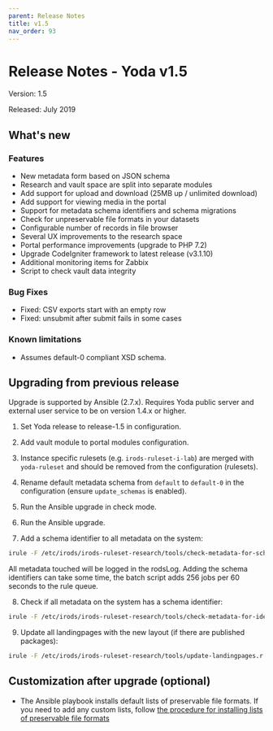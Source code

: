 ```yaml
---
parent: Release Notes
title: v1.5
nav_order: 93
---
```

# Release Notes - Yoda v1.5

Version: 1.5

Released: July 2019

## What's new
### Features
- New metadata form based on JSON schema
- Research and vault space are split into separate modules
- Add support for upload and download (25MB up / unlimited download)
- Add support for viewing media in the portal
- Support for metadata schema identifiers and schema migrations
- Check for unpreservable file formats in your datasets
- Configurable number of records in file browser
- Several UX improvements to the research space
- Portal performance improvements (upgrade to PHP 7.2)
- Upgrade CodeIgniter framework to latest release (v3.1.10)
- Additional monitoring items for Zabbix
- Script to check vault data integrity

### Bug Fixes
- Fixed: CSV exports start with an empty row
- Fixed: unsubmit after submit fails in some cases

### Known limitations
- Assumes default-0 compliant XSD schema.

## Upgrading from previous release
Upgrade is supported by Ansible (2.7.x).
Requires Yoda public server and external user service to be on version 1.4.x or higher.

1. Set Yoda release to release-1.5 in configuration.

2. Add vault module to portal modules configuration.

3. Instance specific rulesets (e.g. `irods-ruleset-i-lab`) are merged with `yoda-ruleset` and should be removed from the configuration (rulesets).

4. Rename default metadata schema from `default` to `default-0` in the configuration (ensure `update_schemas` is enabled).

5. Run the Ansible upgrade in check mode.

6. Run the Ansible upgrade.

7. Add a schema identifier to all metadata on the system:
```bash
irule -F /etc/irods/irods-ruleset-research/tools/check-metadata-for-schema-updates.r
```
All metadata touched will be logged in the rodsLog.
Adding the schema identifiers can take some time, the batch script adds 256 jobs per 60 seconds to the rule queue.

8. Check if all metadata on the system has a schema identifier:
```bash
irule -F /etc/irods/irods-ruleset-research/tools/check-metadata-for-identifier.r
```

9. Update all landingpages with the new layout (if there are published packages):
```bash
irule -F /etc/irods/irods-ruleset-research/tools/update-landingpages.r
```

## Customization after upgrade (optional)

- The Ansible playbook installs default lists of preservable file formats. If you
  need to add any custom lists, follow [the procedure for installing lists of preservable file formats](../administration/installing-preservable-file-formats.md)
